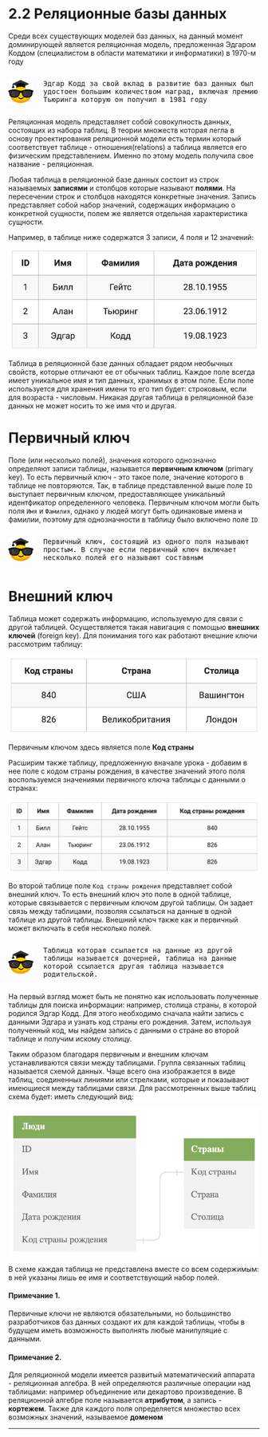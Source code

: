 # 2.2 Реляционные базы данных

Среди всех существующих моделей баз данных, на данный момент доминирующей является реляционная модель, предложенная Эдгаром Коддом (специалистом в области математики и информатики) в 1970-м году

<kbd>
<div style="display:flex; align-items:center;">
<img src= "../bee.png" alt="пчелыч"  alt="пчелыч" style="width:50px; height:50px; margin-right:20px;">
<p>
Эдгар Кодд за свой вклад в развитие баз данных был удостоен большим количеством наград, включая премию Тьюринга которую он получил в 1981 году
</p>
</div>
</kbd>

Реляционная модель представляет собой совокупность данных, состоящих из набора таблиц. В теории множеств которая легла в основу проектирования реляционной модели есть термин который соответствует таблице - отношения(relations) а таблица является его физическим представлением. Именно по этому модель получила свое название - реляционная.

Любая таблица в реляционной базе данных состоит из строк называемых **записями** и столбцов которые называют **полями**. На пересечении строк и столбцов находятся конкретные значения. Запись представляет собой набор значений, содержащих информацию о конкретной сущности, полем же является отдельная характеристика сущности.

Например, в таблице ниже содержатся 3 записи, 4 поля и 12 значений:

<kbd>
<img src = "images/image6.png">
</kbd>

Таблица в реляционной базе данных обладает рядом необычных свойств, которые отличают ее от обычных таблиц. Каждое поле всегда имеет уникальное имя и тип данных, хранимых в этом поле. Если поле используется для хранения имени то его тип будет: строковым, если для возраста - числовым. Никакая другая таблица в реляционной базе данных не может носить то же имя что и другая.

# Первичный ключ

Поле (или несколько полей), значения которого однозначно определяют записи таблицы, называется **первичным ключом** (primary key).
То есть первичный ключ - это такое поле, значение которого в таблице не повторяются. Так, в таблице представленной выше поле `ID` выступает первичным ключом, предоставляющее уникальный идентфикатор определенного человека. Первичным ключом могли быть поля `Имя` и `Фамилия`, однако у людей могут быть одинаковые имена и фамилии, поэтому для однозначности в таблицу было включено поле `ID`

<kbd>
<div style="display:flex; align-items:center;">
<img src= "../bee.png" alt="пчелыч"  alt="пчелыч" style="width:50px; height:50px; margin-right:20px;">
<p>
Первичный ключ, состоящий из одного поля называют простым. В случае если первичный ключ включает несколько полей его называют составным
</p>
</div>
</kbd>

# Внешний ключ

Таблица может содержать информацию, используемую для связи с другой таблицей. Осуществляется такая навигация с помощью **внешних ключей** (foreign key). Для понимания того как работают внешние ключи рассмотрим таблицу:

<kbd>
<img src = "images/image7.png">
</kbd>

Первичным ключом здесь является поле **Код страны** 

Расширим также таблицу, предложенную вначале урока - добавим в нее поле с кодом страны рождения, в качестве значений этого поля  воспользуемся значениями первичного ключа таблицы с данными о странах:

<kbd>
<img src = "images/image8.png">
</kbd>

Во второй таблице поле `Код страны рождения` представляет собой внешний ключ. То есть внешний ключ это поле в одной таблице, которые связывается с первичным ключом другой таблицы. Он задает связь между таблицами, позволяя ссылаться на данные в одной таблице из другой таблицы. Внешний ключ также как и первичный может включать в себя несколько полей.

<kbd>
<div style="display:flex; align-items:center;">
<img src= "../bee.png" alt="пчелыч"  alt="пчелыч" style="width:50px; height:50px; margin-right:20px;">
<p>
Таблица которая ссылается на данные из другой таблицы называется дочерней, таблица на данные которой ссылается другая таблица называется родительской.
</p>
</div>
</kbd>

На первый взгляд может быть не понятно как использовать полученные таблицы для поиска информации: например, столица страны, в которой родился Эдгар Кодд. Для этого необходимо сначала найти запись с данными Эдгара и узнать код страны его рождения. Затем, используя полученный код, мы найдем запись с данными о стране во второй таблице и получим искому столицу. 

Таким образом благодаря первичным и внешним ключам устанавливаются связи между таблицами. Группа связанных таблиц называется схемой данных. Чаще всего она изображается в виде таблиц, соединенных линиями или стрелками, которые и показывают имеющиеся между таблицами связи. Для рассмотренных выше таблиц схема будет: иметь следующий вид:

<kbd>
<img src = "images/image9.png">
</kbd>

В схеме каждая таблица не представлена вместе со всем содержимым: в ней указаны лишь ее имя и соответствующий набор полей.

#### Примечание 1. 

Первичные ключи не являются обязательными, но большинство разработчиков баз данных создают их для каждой таблицы, чтобы в будущем иметь возможность выполнять любые манипуляцие с данными.

#### Примечание 2.

Для реляционной модели имеется развитый математический аппарата - реляционная алгебра. В ней определяются различные операции над таблицами: например объединение или декартово произведение. В реляционной алгебре поле называется **атрибутом**, а запись - **кортежем**. Также для каждого поля определяется множество всех возможных значений, называемое **доменом**

---